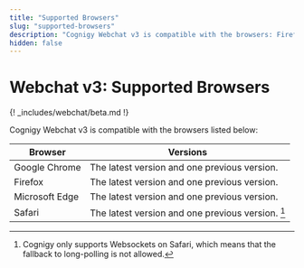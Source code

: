 ```yaml
---
title: "Supported Browsers"
slug: "supported-browsers"
description: "Cognigy Webchat v3 is compatible with the browsers: Firefox, Chrome, Safari, and Edge."
hidden: false
---
```


# Webchat v3: Supported Browsers

{! _includes/webchat/beta.md !}

Cognigy Webchat v3 is compatible with the browsers listed below:

| Browser        | Versions                                          |
|----------------|---------------------------------------------------|
| Google Chrome  | The latest version and one previous version.      |
| Firefox        | The latest version and one previous version.      |
| Microsoft Edge | The latest version and one previous version.      |
| Safari         | The latest version and one previous version. [^*] |

[^*]: Cognigy only supports Websockets on Safari, which means that the fallback to long-polling is not allowed.

